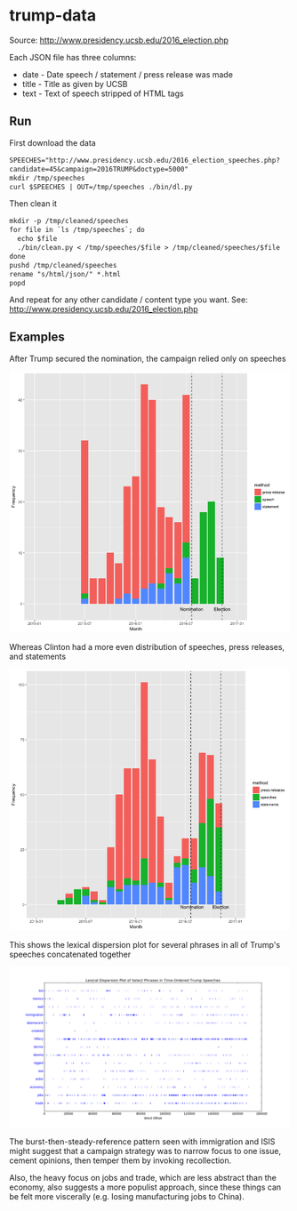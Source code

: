 trump-data
==========

Source: http://www.presidency.ucsb.edu/2016_election.php

Each JSON file has three columns:

* date - Date speech / statement / press release was made
* title - Title as given by UCSB
* text - Text of speech stripped of HTML tags

Run
---

First download the data

```
SPEECHES="http://www.presidency.ucsb.edu/2016_election_speeches.php?candidate=45&campaign=2016TRUMP&doctype=5000"
mkdir /tmp/speeches
curl $SPEECHES | OUT=/tmp/speeches ./bin/dl.py
```

Then clean it

```
mkdir -p /tmp/cleaned/speeches
for file in `ls /tmp/speeches`; do
  echo $file
  ./bin/clean.py < /tmp/speeches/$file > /tmp/cleaned/speeches/$file
done
pushd /tmp/cleaned/speeches
rename "s/html/json/" *.html
popd
```

And repeat for any other candidate / content type you want. See: http://www.presidency.ucsb.edu/2016_election.php

Examples
--------

After Trump secured the nomination, the campaign relied only on speeches

![trump-communication.png](examples/trump-communication.png)

Whereas Clinton had a more even distribution of speeches, press releases, and statements

![clinton-communication.png](examples/clinton-communication.png)

This shows the lexical dispersion plot for several phrases in all of Trump's speeches concatenated together

![trump-lexical-dispersion-plot.png](examples/trump-lexical-dispersion-plot.png)

The burst-then-steady-reference pattern seen with immigration and ISIS might suggest that a campaign strategy was to narrow focus to one issue, cement opinions, then temper them by invoking recollection.

Also, the heavy focus on jobs and trade, which are less abstract than the economy, also suggests a more populist approach, since these things can be felt more viscerally (e.g. losing manufacturing jobs to China).
